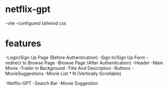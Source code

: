 # netflix-gpt
-vite
-configured tailwind css




# features
-Login/Sign Up Page (Before Authentication)
    -Sign In/Sign Up Form
    -redirect to Browse Page
-Browse Page (After Authentication)
    -Header
    -Main Movie
       -Trailer in Background
       -Title And Description 
         -Buttons
       -MovieSuggestions
         -Movie List * N (Vertically Scrollable)

-Netflix-GPT
    -Search Bar
    -Movie Suggestion
